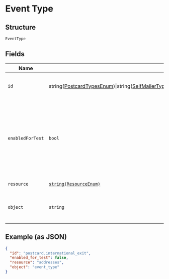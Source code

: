 
# Event Type

## Structure

`EventType`

## Fields

| Name | Type | Tags | Description | Getter | Setter |
|  --- | --- | --- | --- | --- | --- |
| `id` | string([PostcardTypesEnum](../../doc/models/postcard-types-enum.md))\|string([SelfMailerTypesEnum](../../doc/models/self-mailer-types-enum.md))\|string([LetterTypesEnum](../../doc/models/letter-types-enum.md))\|string([CheckTypesEnum](../../doc/models/check-types-enum.md))\|string([AddressTypesEnum](../../doc/models/address-types-enum.md))\|string([BankAccountTypesEnum](../../doc/models/bank-account-types-enum.md)) | Required | This is a container for one-of cases. | getId(): string | setId(string id): void |
| `enabledForTest` | `bool` | Required | Value is `true` if the event type is enabled in both the test and live environments and `false` if it is only enabled in the live environment. | getEnabledForTest(): bool | setEnabledForTest(bool enabledForTest): void |
| `resource` | [`string(ResourceEnum)`](../../doc/models/resource-enum.md) | Required | - | getResource(): string | setResource(string resource): void |
| `object` | `string` | Required, Constant | Value is resource type.<br>**Default**: `'event_type'` | getObject(): string | setObject(string object): void |

## Example (as JSON)

```json
{
  "id": "postcard.international_exit",
  "enabled_for_test": false,
  "resource": "addresses",
  "object": "event_type"
}
```

